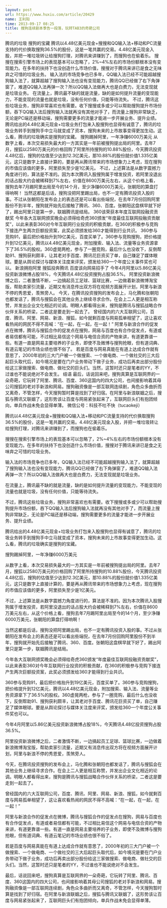 ```yaml
---
layout: post
url: https://www.huxiu.com/article/20429
name: 王利阳
time: 2013-09-17 08:25
title: 搜狗连续剧本季告一段落，玩转TAB3的奇葩公司
---
```

腾讯的垃圾 搜狗的宝藏 腾讯以4.48亿美元现金+搜搜和QQ输入法+移动和PC流量支持的代价换取搜狗36.5%的股份，这是一笔共赢的交易。4.48亿美元现金入股，并把一堆垃圾转让给搜狗打理，对腾讯来讲赚到了，而搜狗也在偷着乐。 搜搜在搜索引擎市场上的表现基本可以忽略了，2%~4%左右的市场份额根本没有变现能力。在多年的扶持下也没创造什么市场价值，搜搜对于腾讯来讲已是食之无味弃之可惜的垃圾业务。 输入法的市场竞争也已多年，QQ输入法已经不可能超越搜狗输入法了，就算超越了搜狗输入法也没有变现能力，腾讯QQ已经做了右下角弹窗了，难道QQ输入法再弹一次？所以QQ输入法做再大也是白费力，无法变现就是垃圾业务。 在流量上，腾讯最不缺的就是流量，缺的是如何提升流量的变现能力，不能变现的流量也就是垃圾，没有任何价值，只能等待流失。 不过，腾讯这些垃圾业务，搜狗非常喜欢也有需要。收下搜搜或多或少可以帮助搜狗提升市场份额，吞下QQ输入法后搜狗输入法就再没有其他对手了，而流量上搜狗非常缺乏，无论是PC端还是移动端，搜狗需要更多的流量才能进一步开展业务、提升业绩。 腾讯给出的4.48亿美元现金+垃圾业务打包来入股搜狗也显得有诚意了，腾讯的垃圾业务转手到搜狗手中立马就变成了资本，搜狗未来的上市故事变得更加生动。这么看，腾讯的垃圾确实是搜狗的宝藏。 搜狗踢掉阿里，一年净赚6000万美元 从数字上看，本次交易损失最大的一方其实是一年前被搜狗提出局的阿里。去年7月，搜狐以2580万美元的价格回购了阿里所持搜狗的10.88%股份，今天腾讯投资4.48亿后，搜狗的估值至少达到12.3亿美元，那10.88%的股份就价值1.335亿美元，这只是数字上直接计算的，要是再从腾讯带来的市场想象力上考虑，现在搜狗的市值应该值的更多，阿里损失至少是1亿美元。 不过，上述算法是从数字震撼力角度进行的，算法是不准的。因为本次腾讯入股搜狗属于增发投资，若阿里没退出的话占股大约会被稀释到7%左右，价值在8600万美元左右，从这个价格上看，搜狗去年7月踢阿里出局至今的14个月，至少净赚6000万美元，张朝阳的算盘打得响啊！ 当然这都是后话，搜狗没把阿里踢出局，也不一定有腾讯投资入股的事。不过从张朝阳在发布会上的表态还是可以看出些端倪，在去年7月份回购阿里股份不到半年，搜狗就开始先后接触了腾讯、360、百度。张朝阳这盘棋早就下好了，踢出阿里只是第一步，联姻腾讯是结局。 360该荣获本年度互联网投融资贡献奖 今年各大互联网颁奖晚会必须得给奇虎360颁发“年度最佳互联网投融资贡献奖”，以此来表彰360对今年互联网行业投资的积极贡献，在360的积极参与竞购下接连产生两次巨额投资案，此奖必须颁发给360才能得到行业共识。 360参与竞购91，最后把价格抬升到19亿美元，百度买单了。360参与竞购搜狗，把价格提升到12亿美元，腾讯以4.48亿美元现金，附加搜索、输入法、流量等业务资源拿下了36.5%的股权。360虚晃两枪，参与了一圈竞购，最后什么也没收下，反倒帮助91、搜狗获利颇丰，让其老对手百度、腾讯花巨资买了单，自己赚足了媒体眼球。要是从舆论探讨与媒体关注度来评奖，颁发给360一个年度公关事件奖也可以。 新浪拥抱阿里 搜狐投奔腾讯 百度该向网易招手了 今年4月阿里以5.86亿美元投资新浪微博占股18%，今天腾讯4.48亿投资搜狗占股36.5%。 阿里投资新浪微博之后，二者激情不断，一边搞起员工足球、篮球比赛，一边做着新浪微博淘宝版，帮助卖家引流量，近期又有消息传出双方将在视频方面展开计划，阿里与新浪不停的秀恩爱，羡煞旁人。 今天，在腾讯投资搜狗的发布会上，马化腾和张朝阳也都发话了，腾讯与搜狐会在其他业务上继续寻求合作。在会上二人更是相互称赞，并发出企业文化相近的论调。明眼人都看得出来，搜狗是腾讯与搜狐战略合作伙伴关系的桥梁，二者这是要走到一起去了。 曾经国内的六大互联网公司，百度、腾讯、阿里、网易、新浪、搜狐，如今就剩百度与网易孤单相望了，这让喜欢看热闹的网民不得不高喊：“在一起，在一起，在一起！” 阿里与新浪合作的促发点在微博，腾讯与搜狐合作的促发点在搜狗，网易与百度也有合作促发点，有道或者易信都有可能，不过相比易信这个网易与电信合资的产物来讲，有道更靠谱一些。有道一直是网易主要培养的子业务，即使不及微博与搜狗抢眼，但有道词典、有道云笔记的市场业绩也很不俗了。 若是百度与网易真能在有道上达成合作就有意思了，2000年初的三大门户被一个做搜索、一个做电商、一个做社交的三大后起巨头取代后，如今境况是要在门户业务带动下做子业务，成功后再卖出部分股份给这三家做搜索、做电商、做社交的巨头们。当然，这暂时还只是笔者的YY，不过谁也不能说绝对不会发生。 结语 最后，话说回来吧，搜狗真算是互联网界的一朵奇葩，它玩转了阿里、腾讯、百度、360这国内的四大公司，也间接影响着其母公司搜狐的老对手新浪和网易。搜狗融资像是一部互联网连续剧，角色众多曲折而又离奇，不管怎样，今天搜狗暂时算是找到了好归宿。在阿里与新浪联姻之后，搜狐与腾讯又联姻了，这形势该让百度与网易紧张起来了，互联网巨头们有抱团倾向，单兵作战未免会显得单薄。 微信公号：科技不吐不快（tucaokeji）

腾讯以4.48亿美元现金+搜搜和QQ输入法+移动和PC流量支持的代价换取搜狗36.5%的股份，这是一笔共赢的交易。4.48亿美元现金入股，并把一堆垃圾转让给搜狗打理，对腾讯来讲赚到了，而搜狗也在偷着乐。

搜搜在搜索引擎市场上的表现基本可以忽略了，2%~4%左右的市场份额根本没有变现能力。在多年的扶持下也没创造什么市场价值，搜搜对于腾讯来讲已是食之无味弃之可惜的垃圾业务。

输入法的市场竞争也已多年，QQ输入法已经不可能超越搜狗输入法了，就算超越了搜狗输入法也没有变现能力，腾讯QQ已经做了右下角弹窗了，难道QQ输入法再弹一次？所以QQ输入法做再大也是白费力，无法变现就是垃圾业务。

在流量上，腾讯最不缺的就是流量，缺的是如何提升流量的变现能力，不能变现的流量也就是垃圾，没有任何价值，只能等待流失。

不过，腾讯这些垃圾业务，搜狗非常喜欢也有需要。收下搜搜或多或少可以帮助搜狗提升市场份额，吞下QQ输入法后搜狗输入法就再没有其他对手了，而流量上搜狗非常缺乏，无论是PC端还是移动端，搜狗需要更多的流量才能进一步开展业务、提升业绩。

腾讯给出的4.48亿美元现金+垃圾业务打包来入股搜狗也显得有诚意了，腾讯的垃圾业务转手到搜狗手中立马就变成了资本，搜狗未来的上市故事变得更加生动。这么看，腾讯的垃圾确实是搜狗的宝藏。

搜狗踢掉阿里，一年净赚6000万美元

从数字上看，本次交易损失最大的一方其实是一年前被搜狗提出局的阿里。去年7月，搜狐以2580万美元的价格回购了阿里所持搜狗的10.88%股份，今天腾讯投资4.48亿后，搜狗的估值至少达到12.3亿美元，那10.88%的股份就价值1.335亿美元，这只是数字上直接计算的，要是再从腾讯带来的市场想象力上考虑，现在搜狗的市值应该值的更多，阿里损失至少是1亿美元。

不过，上述算法是从数字震撼力角度进行的，算法是不准的。因为本次腾讯入股搜狗属于增发投资，若阿里没退出的话占股大约会被稀释到7%左右，价值在8600万美元左右，从这个价格上看，搜狗去年7月踢阿里出局至今的14个月，至少净赚6000万美元，张朝阳的算盘打得响啊！

当然这都是后话，搜狗没把阿里踢出局，也不一定有腾讯投资入股的事。不过从张朝阳在发布会上的表态还是可以看出些端倪，在去年7月份回购阿里股份不到半年，搜狗就开始先后接触了腾讯、360、百度。张朝阳这盘棋早就下好了，踢出阿里只是第一步，联姻腾讯是结局。

今年各大互联网颁奖晚会必须得给奇虎360颁发“年度最佳互联网投融资贡献奖”，以此来表彰360对今年互联网行业投资的积极贡献，在360的积极参与竞购下接连产生两次巨额投资案，此奖必须颁发给360才能得到行业共识。

360参与竞购91，最后把价格抬升到19亿美元，百度买单了。360参与竞购搜狗，把价格提升到12亿美元，腾讯以4.48亿美元现金，附加搜索、输入法、流量等业务资源拿下了36.5%的股权。360虚晃两枪，参与了一圈竞购，最后什么也没收下，反倒帮助91、搜狗获利颇丰，让其老对手百度、腾讯花巨资买了单，自己赚足了媒体眼球。要是从舆论探讨与媒体关注度来评奖，颁发给360一个年度公关事件奖也可以。

今年4月阿里以5.86亿美元投资新浪微博占股18%，今天腾讯4.48亿投资搜狗占股36.5%。

阿里投资新浪微博之后，二者激情不断，一边搞起员工足球、篮球比赛，一边做着新浪微博淘宝版，帮助卖家引流量，近期又有消息传出双方将在视频方面展开计划，阿里与新浪不停的秀恩爱，羡煞旁人。

今天，在腾讯投资搜狗的发布会上，马化腾和张朝阳也都发话了，腾讯与搜狐会在其他业务上继续寻求合作。在会上二人更是相互称赞，并发出企业文化相近的论调。明眼人都看得出来，搜狗是腾讯与搜狐战略合作伙伴关系的桥梁，二者这是要走到一起去了。

曾经国内的六大互联网公司，百度、腾讯、阿里、网易、新浪、搜狐，如今就剩百度与网易孤单相望了，这让喜欢看热闹的网民不得不高喊：“在一起，在一起，在一起！”

阿里与新浪合作的促发点在微博，腾讯与搜狐合作的促发点在搜狗，网易与百度也有合作促发点，有道或者易信都有可能，不过相比易信这个网易与电信合资的产物来讲，有道更靠谱一些。有道一直是网易主要培养的子业务，即使不及微博与搜狗抢眼，但有道词典、有道云笔记的市场业绩也很不俗了。

若是百度与网易真能在有道上达成合作就有意思了，2000年初的三大门户被一个做搜索、一个做电商、一个做社交的三大后起巨头取代后，如今境况是要在门户业务带动下做子业务，成功后再卖出部分股份给这三家做搜索、做电商、做社交的巨头们。当然，这暂时还只是笔者的YY，不过谁也不能说绝对不会发生。

最后，话说回来吧，搜狗真算是互联网界的一朵奇葩，它玩转了阿里、腾讯、百度、360这国内的四大公司，也间接影响着其母公司搜狐的老对手新浪和网易。搜狗融资像是一部互联网连续剧，角色众多曲折而又离奇，不管怎样，今天搜狗暂时算是找到了好归宿。在阿里与新浪联姻之后，搜狐与腾讯又联姻了，这形势该让百度与网易紧张起来了，互联网巨头们有抱团倾向，单兵作战未免会显得单薄。

